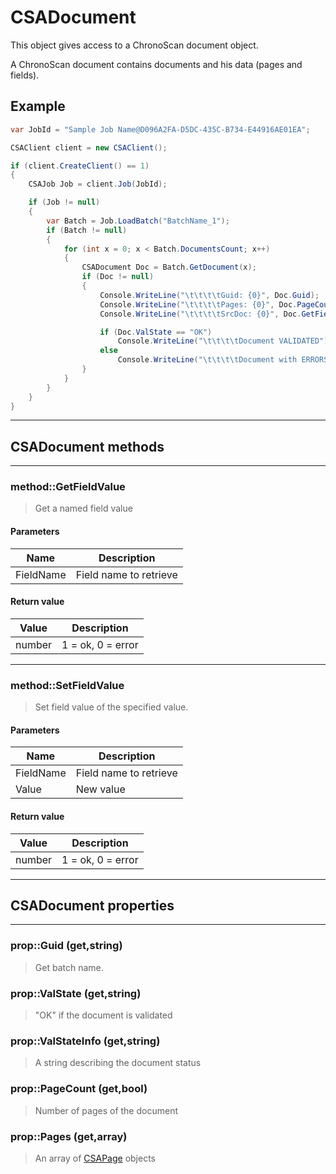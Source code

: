 # CSADocument

This object gives access to a ChronoScan document object.

A ChronoScan document contains documents and his data (pages and fields).

## Example
```cs
var JobId = "Sample Job Name@D096A2FA-D5DC-435C-B734-E44916AE01EA";

CSAClient client = new CSAClient();

if (client.CreateClient() == 1)
{
	CSAJob Job = client.Job(JobId);

	if (Job != null)
	{
		var Batch = Job.LoadBatch("BatchName_1");
		if (Batch != null)
		{
			for (int x = 0; x < Batch.DocumentsCount; x++)
			{
				CSADocument Doc = Batch.GetDocument(x);
				if (Doc != null)
				{
					Console.WriteLine("\t\t\t\tGuid: {0}", Doc.Guid);
					Console.WriteLine("\t\t\t\tPages: {0}", Doc.PageCount);
					Console.WriteLine("\t\t\t\tSrcDoc: {0}", Doc.GetFieldValue("SrcDoc"));

					if (Doc.ValState == "OK")
						Console.WriteLine("\t\t\t\tDocument VALIDATED");
					else 
						Console.WriteLine("\t\t\t\tDocument with ERRORS: "+Doc.ValStateInfo);
				}
			}
		}
	}
}
```
---
## CSADocument methods
---
### method::GetFieldValue
>Get a named field value
#### Parameters
| Name				| Description		|
|-------------------|-------------------|
|FieldName			|Field name to retrieve|
#### Return value
| Value				| Description		|
|-------------------|-------------------|
|number|1 = ok, 0 = error|
---
### method::SetFieldValue
>Set field value of the specified value.
#### Parameters
| Name				| Description		|
|-------------------|-------------------|
|FieldName			|Field name to retrieve|
|Value				|New value|
#### Return value
| Value				| Description		|
|-------------------|-------------------|
|number|1 = ok, 0 = error|
---
## CSADocument properties
---
### prop::Guid (get,string)
>Get batch name.
### prop::ValState (get,string)
>"OK" if the document is validated
### prop::ValStateInfo (get,string)
>A string describing the document status
### prop::PageCount (get,bool)
>Number of pages of the document
### prop::Pages (get,array)
>An array of [CSAPage](./objects/CSAPage) objects
